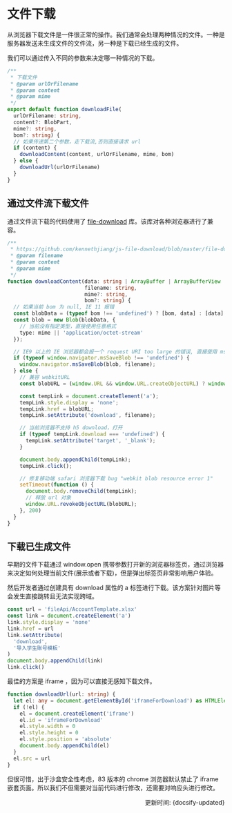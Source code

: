 # 文件下载

从浏览器下载文件是一件很正常的操作。我们通常会处理两种情况的文件。一种是服务器发送未生成文件的文件流，另一种是下载已经生成的文件。

我们可以通过传入不同的参数来决定哪一种情况的下载。
```ts
/**
 * 下载文件
 * @param urlOrFilename
 * @param content
 * @param mime
 */
export default function downloadFile(
  urlOrFilename: string,
  content?: BlobPart,
  mime?: string,
  bom?: string) {
  // 如果传递第二个参数，走下载流,否则直接请求 url
  if (content) {
    downloadContent(content, urlOrFilename, mime, bom)
  } else {
    downloadUrl(urlOrFilename)
  }
}
```

## 通过文件流下载文件

通过文件流下载的代码使用了 [file-download](https://github.com/kennethjiang/js-file-download/blob/master/file-download.js) 库。该库对各种浏览器进行了兼容。

```ts
/**
 * https://github.com/kennethjiang/js-file-download/blob/master/file-download.js
 * @param filename
 * @param content
 * @param mime
 */
function downloadContent(data: string | ArrayBuffer | ArrayBufferView | Blob,
                         filename: string,
                         mime?: string,
                         bom?: string) {
  // 如果当前 bom 为 null, IE 11 报错
  const blobData = (typeof bom !== 'undefined') ? [bom, data] : [data]
  const blob = new Blob(blobData, {
    // 当前没有指定类型，直接使用任意格式
    type: mime || 'application/octet-stream'
  });

  // IE9 以上的 IE 浏览器都会报一个 request URI too large 的错误, 直接使用 msSaveBlob
  if (typeof window.navigator.msSaveBlob !== 'undefined') {
    window.navigator.msSaveBlob(blob, filename);
  } else {
    // 兼容 webkitURL
    const blobURL = (window.URL && window.URL.createObjectURL) ? window.URL.createObjectURL(blob) : window.webkitURL.createObjectURL(blob);

    const tempLink = document.createElement('a');
    tempLink.style.display = 'none';
    tempLink.href = blobURL;
    tempLink.setAttribute('download', filename);

    // 当前浏览器不支持 h5 download，打开
    if (typeof tempLink.download === 'undefined') {
      tempLink.setAttribute('target', '_blank');
    }

    document.body.appendChild(tempLink);
    tempLink.click();

    // 修复移动端 safari 浏览器下载 bug "webkit blob resource error 1"
    setTimeout(function () {
      document.body.removeChild(tempLink);
      // 释放 url 对象
      window.URL.revokeObjectURL(blobURL);
    }, 200)
  }
}
```

## 下载已生成文件

早期的文件下载通过 window.open 携带参数打开新的浏览器标签页，通过浏览器来决定如何处理当前文件(展示或者下载)，但是弹出标签页非常影响用户体验。

然后开发者通过创建具有 download 属性的 a 标签进行下载。该方案针对图片等会发生直接跳转且无法实现跨域。

```ts
const url = 'fileApi/AccountTemplate.xlsx'
const link = document.createElement('a')
link.style.display = 'none'
link.href = url
link.setAttribute(
  'download',
  '导入学生账号模板'
)
document.body.appendChild(link)
link.click()
```

最佳的方案是 iframe ，因为可以直接无感知下载文件。

```ts
function downloadUrl(url: string) {
  let el: any = document.getElementById('iframeForDownload') as HTMLElement
  if (!el) {
    el = document.createElement('iframe')
    el.id = 'iframeForDownload'
    el.style.width = 0
    el.style.height = 0
    el.style.position = 'absolute'
    document.body.appendChild(el)
  }
  el.src = url
}
```

但很可惜，出于沙盒安全性考虑，83 版本的 chrome 浏览器默认禁止了 iframe 嵌套页面。所以我们不但需要对当前代码进行修改，还需要对响应头进行修改。


<div style="float: right">更新时间: {docsify-updated}</div>
